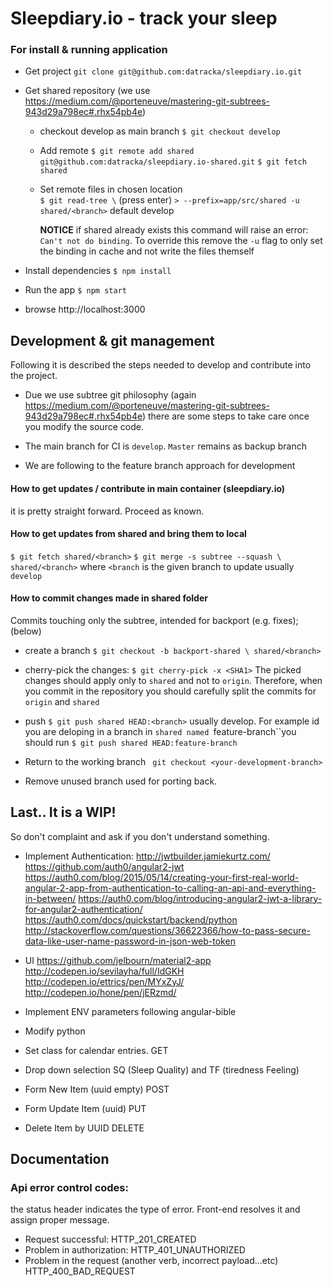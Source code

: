# Sleepdiary.io - track your sleep

### For install & running application 

* Get project
 `git clone git@github.com:datracka/sleepdiary.io.git`

* Get shared repository (we use https://medium.com/@porteneuve/mastering-git-subtrees-943d29a798ec#.rhx54pb4e)

    * checkout develop as main branch
        `$ git checkout develop`

    * Add remote
        `$ git remote add shared git@github.com:datracka/sleepdiary.io-shared.git`
        `$ git fetch shared`

    * Set remote files in chosen location  
        `$ git read-tree \` (press enter)
        `> --prefix=app/src/shared -u shared/<branch>` default develop 
        
        **NOTICE** if shared already exists this command will raise an error: `Can't not do binding`. To override
        this remove the `-u` flag to only set the binding in cache and not write the files themself
        
* Install dependencies
    `$ npm install`

* Run the app
    `$ npm start`

*  browse http://localhost:3000

## Development & git management

Following it is described the steps needed to develop and contribute into the project.

- Due we use subtree git philosophy (again https://medium.com/@porteneuve/mastering-git-subtrees-943d29a798ec#.rhx54pb4e)
there are some steps to take care once you modify the source code.

- The main branch for CI is `develop`. `Master` remains as backup branch
- We are following to the feature branch approach for development

#### How to get updates / contribute in main container (sleepdiary.io) 

it is pretty straight forward. Proceed as known.

#### How to get updates from shared and bring them to local 

`$ git fetch shared/<branch>`
`$ git merge -s subtree --squash \ shared/<branch>` where `<branch` is the given branch to update
usually `develop`

#### How to commit changes made in shared folder 

Commits touching only the subtree, intended for backport (e.g. fixes); (below)

- create a branch `$ git checkout -b backport-shared \ shared/<branch>`

- cherry-pick the changes: `$ git cherry-pick -x <SHA1>`
   The picked changes should apply only to `shared` and not to `origin`. Therefore, when you commit in the repository
   you should carefully split the commits for `origin` and `shared`

- push `$ git push shared HEAD:<branch>` usually develop. 
For example id you are deloping in a branch in `shared named `feature-branch``you should run
`$ git push shared HEAD:feature-branch`

- Return to the working branch ` git checkout <your-development-branch>`

- Remove unused branch used for porting back.


## Last.. It is a WIP!

So don't complaint and ask if you don't understand something.

- Implement Authentication: 
http://jwtbuilder.jamiekurtz.com/
https://github.com/auth0/angular2-jwt
https://auth0.com/blog/2015/05/14/creating-your-first-real-world-angular-2-app-from-authentication-to-calling-an-api-and-everything-in-between/
https://auth0.com/blog/introducing-angular2-jwt-a-library-for-angular2-authentication/
https://auth0.com/docs/quickstart/backend/python
http://stackoverflow.com/questions/36622366/how-to-pass-secure-data-like-user-name-password-in-json-web-token

- UI
https://github.com/jelbourn/material2-app
http://codepen.io/sevilayha/full/IdGKH
http://codepen.io/ettrics/pen/MYxZyJ/
http://codepen.io/hone/pen/jERzmd/


- Implement ENV parameters following angular-bible
- Modify python
- Set class for calendar entries. GET
- Drop down selection SQ (Sleep Quality) and TF (tiredness Feeling)
- Form New Item (uuid empty) POST
- Form Update Item (uuid) PUT
- Delete Item by UUID DELETE

## Documentation 

### Api error control codes: 

the status header indicates the type of error. Front-end resolves it and assign proper message.

- Request successful: HTTP_201_CREATED
- Problem in authorization: HTTP_401_UNAUTHORIZED
- Problem in the request (another verb, incorrect payload...etc) HTTP_400_BAD_REQUEST